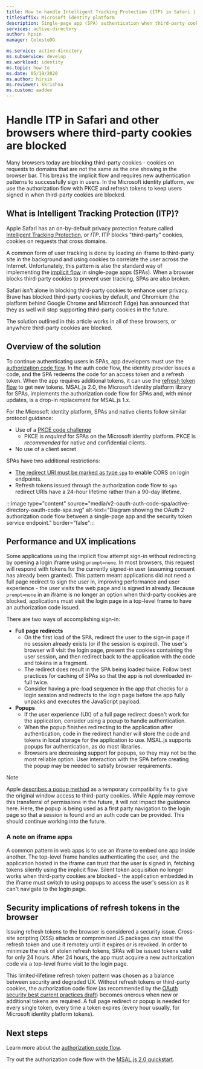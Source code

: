 ```yaml
---
title: How to handle Intelligent Tracking Protection (ITP) in Safari | Azure
titleSuffix: Microsoft identity platform
description: Single-page app (SPA) authentication when third-party cookies are no longer allowed.
services: active-directory
author: hpsin
manager: CelesteDG

ms.service: active-directory
ms.subservice: develop
ms.workload: identity
ms.topic: how-to
ms.date: 05/19/2020
ms.author: hirsin
ms.reviewer: kkrishna
ms.custom: aaddev
---
```

# Handle ITP in Safari and other browsers where third-party cookies are blocked

Many browsers today are blocking third-party cookies - cookies on requests to domains that are not the same as the one showing in the browser bar. This breaks the implicit flow and requires new authentication patterns to successfully sign in users. In the Microsoft identity platform, we use the authorization flow with PKCE and refresh tokens to keep users signed in when third-party cookies are blocked.

## What is Intelligent Tracking Protection (ITP)?

Apple Safari has an on-by-default privacy protection feature called [Intelligent Tracking Protection](https://webkit.org/tracking-prevention-policy/), or *ITP*. ITP blocks "third-party" cookies, cookies on requests that cross domains.

A common form of user tracking is done by loading an iframe to third-party site in the background and using cookies to correlate the user across the Internet. Unfortunately, this pattern is also the standard way of implementing the [implicit flow](v2-oauth2-implicit-grant-flow.md) in single-page apps (SPAs). When a browser blocks third-party cookies to prevent user tracking, SPAs are also broken.

Safari isn't alone in blocking third-party cookies to enhance user privacy. Brave has blocked third-party cookies by default, and Chromium (the platform behind Google Chrome and Microsoft Edge) has announced that they as well will stop supporting third-party cookies in the future.

The solution outlined in this article works in all of these browsers, or anywhere third-party cookies are blocked.

## Overview of the solution

To continue authenticating users in SPAs, app developers must use the [authorization code flow](v2-oauth2-auth-code-flow.md). In the auth code flow, the identity provider issues a code, and the SPA redeems the code for an access token and a refresh token. When the app requires additional tokens, it can use the [refresh token flow](v2-oauth2-auth-code-flow.md#refresh-the-access-token) to get new tokens. MSAL.js 2.0, the Microsoft identity platform library for SPAs, implements the authorization code flow for SPAs and, with minor updates, is a drop-in replacement for MSAL.js 1.x.

For the Microsoft identity platform, SPAs and native clients follow similar protocol guidance:

* Use of a [PKCE code challenge](https://tools.ietf.org/html/rfc7636)
    * PKCE is *required* for SPAs on the Microsoft identity platform. PKCE is *recommended* for native and confidential clients.
* No use of a client secret

SPAs have two additional restrictions:

* [The redirect URI must be marked as type `spa`](v2-oauth2-auth-code-flow.md#redirect-uri-setup-required-for-single-page-apps) to enable CORS on login endpoints.
* Refresh tokens issued through the authorization code flow to `spa` redirect URIs have a 24-hour lifetime rather than a 90-day lifetime.

:::image type="content" source="media/v2-oauth-auth-code-spa/active-directory-oauth-code-spa.svg" alt-text="Diagram showing the OAuth 2 authorization code flow between a single-page app and the security token service endpoint." border="false":::

## Performance and UX implications

Some applications using the implicit flow attempt sign-in without redirecting by opening a login iframe using `prompt=none`. In most browsers, this request will respond with tokens for the currently signed-in user (assuming consent has already been granted). This pattern meant applications did not need a full page redirect to sign the user in, improving performance and user experience - the user visits the web page and is signed in already. Because `prompt=none` in an iframe is no longer an option when third-party cookies are blocked, applications must visit the login page in a top-level frame to have an authorization code issued.

There are two ways of accomplishing sign-in:

* **Full page redirects**
    * On the first load of the SPA, redirect the user to the sign-in page if no session already exists (or if the session is expired). The user's browser will visit the login page, present the cookies containing the user session, and then redirect back to the application with the code and tokens in a fragment.
    * The redirect does result in the SPA being loaded twice. Follow best practices for caching of SPAs so that the app is not downloaded in-full twice.
    * Consider having a pre-load sequence in the app that checks for a login session and redirects to the login page before the app fully unpacks and executes the JavaScript payload.
* **Popups**
    * If the user experience (UX) of a full page redirect doesn't work for the application, consider using a popup to handle authentication.
    * When the popup finishes redirecting to the application after authentication, code in the redirect handler will store the code and tokens in local storage for the application to use. MSAL.js supports popups for authentication, as do most libraries.
    * Browsers are decreasing support for popups, so they may not be the most reliable option. User interaction with the SPA before creating the popup may be needed to satisfy browser requirements.

>[!NOTE]
> Apple [describes a popup method](https://webkit.org/blog/8311/intelligent-tracking-prevention-2-0/) as a temporary compatibility fix to give the original window access to third-party cookies. While Apple may remove this transferral of permissions in the future, it will not impact the guidance here. Here, the popup is being used as a first party navigation to the login page so that a session is found and an auth code can be provided. This should continue working into the future.

### A note on iframe apps

A common pattern in web apps is to use an iframe to embed one app inside another. The top-level frame handles authenticating the user, and the application hosted in the iframe can trust that the user is signed in, fetching tokens silently using the implicit flow. Silent token acquisition no longer works when third-party cookies are blocked - the application embedded in the iframe must switch to using popups to access the user's session as it can't navigate to the login page.

## Security implications of refresh tokens in the browser

Issuing refresh tokens to the browser is considered a security issue. Cross-site scripting (XSS) attacks or compromised JS packages can steal the refresh token and use it remotely until it expires or is revoked. In order to minimize the risk of stolen refresh tokens, SPAs will be issued tokens valid for only 24 hours. After 24 hours, the app must acquire a new authorization code via a top-level frame visit to the login page.

This limited-lifetime refresh token pattern was chosen as a balance between security and degraded UX. Without refresh tokens or third-party cookies, the authorization code flow (as recommended by the [OAuth security best current practices draft](https://tools.ietf.org/html/draft-ietf-oauth-security-topics-14)) becomes onerous when new or additional tokens are required. A full page redirect or popup is needed for every single token, every time a token expires (every hour usually, for Microsoft identity platform tokens).

## Next steps

Learn more about the [authorization code flow](v2-oauth2-auth-code-flow.md).

Try out the authorization code flow with the [MSAL.js 2.0 quickstart](quickstart-v2-javascript-auth-code.md).
